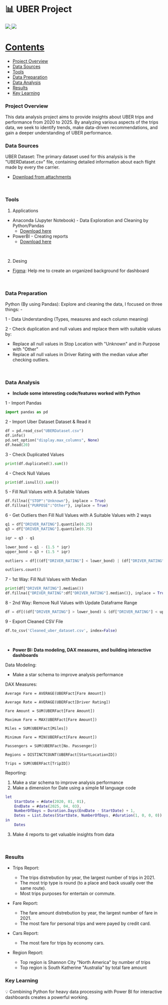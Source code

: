 # 📊 UBER Project

 <a href="https://app.powerbi.com/view?r=eyJrIjoiYzk5ZmY2YmMtODFhYS00ODExLWI1ZGQtY2U0ZTBiYWUwMGFjIiwidCI6IjJiYjZlNWJjLWMxMDktNDdmYi05NDMzLWMxYzZmNGZhMzNmZiIsImMiOjl9">
 <img src="https://img.shields.io/badge/View%20A%20Project-%23FFED00?style=for-the-badge">
     </a>
 <a href="https://www.linkedin.com/posts/yusuf-al-shalaqany_dataanalysis-python-pandas-activity-7375628745493258240-LVYS?utm_source=share&utm_medium=member_desktop&rcm=ACoAAC_Cv7UBLUQanl94PAQobXd5FF9DsRZeNnc">
 <img src="https://img.shields.io/badge/LinkedIn%20Post-%232480E6?style=for-the-badge">

 <br />

# Contents

- [Project Overview](#project-overview)
- [Data Sources](#data-sources)
- [Tools](#tools)
- [Data Preparation](#data-preparation)
- [Data Analysis](#data-analysis)
- [Results](#results)
- [Key Learning](#key-learning)

### Project Overview

This data analysis project aims to provide insights about UBER trips and performance from 2020 to 2025. By analyzing various aspects of the trips data, we seek to identify trends, make data-driven recommendations, and gain a deeper understanding of UBER performance.

### Data Sources

UBER Dataset: The primary dataset used for this analysis is the "UBERDataset.csv" file, containing detailed information about each flight made by every the carrier.
  - [Download from attachments](https://github.com/yusufalshalaqany/UBER-Project/blob/main/Data%20Source/UBERDataset.csv)

 <br />

### Tools

1. Applications
- Anaconda (Jupyter Notebook) - Data Exploration and Cleaning by Python/Pandas
  - [Download here](https://www.anaconda.com/)
- PowerBI - Creating reports
  - [Download here](https://www.microsoft.com/en-us/power-platform/products/power-bi/downloads)

 <br />
  
2. Desing 
- [Figma](https://www.figma.com): Help me to create an organized background for dashboard

 <br />

### Data Preparation

Python (By using Pandas): Explore and cleaning the data, I focused on three things: -

1 - Data Understanding (Types, measures and each column meaning)

2 - Check duplication and null values and replace them with suitable values by:

  - Replace all null values in Stop Location with "Unknown" and in Purpose with "Other"
  - Replace all null values in Driver Rating with the median value after checking outliers.

 <br />

### Data Analysis

- **Include some interesting code/features worked with Python**

1 - Import Pandas
```python
import pandas as pd
```
2 - Import Uber Dataset Dataset & Read it
```python
df = pd.read_csv("UBERDataset.csv")
df.info()
pd.set_option("display.max_columns", None) 
df.head(20)
```
3 - Check Duplicated Values
```python
print(df.duplicated().sum())
```
4 - Check Null Values
```python
print(df.isnull().sum())
```
5 - Fill Null Values with A Suitable Values
```python
df.fillna({"STOP":"Unknown"}, inplace = True)
df.fillna({"PURPOSE":"Other"}, inplace = True)
```
6 - Get Outliers then Fill Null Values with A Suitable Values with 2 ways
```python
q1 = df["DRIVER_RATING"].quantile(0.25)
q3 = df["DRIVER_RATING"].quantile(0.75)

iqr = q3 - q1

lower_bond = q1 - (1.5 * iqr)
upper_bond = q3 + (1.5 * iqr)

outliers = df[((df["DRIVER_RATING"] < lower_bond) | (df["DRIVER_RATING"] > upper_bond))]

outliers.count()
```
7 - 1st Way: Fill Null Values with Median
```python
print(df["DRIVER_RATING"].median())
df.fillna({"DRIVER_RATING":df["DRIVER_RATING"].median()}, inplace = True)
```
8 - 2nd Way: Remove Null Values with Update Dataframe Range
```python
df = df[((df["DRIVER_RATING"] > lower_bond) & (df["DRIVER_RATING"] < upper_bond))]
```
9 - Export Cleaned CSV File
```python
df.to_csv('Cleaned_uber_dataset.csv', index=False)
```

 <br />

- **Power BI: Data modeling, DAX measures, and building interactive dashboards**

Data Modeling:
- Make a star schema to improve analysis performance

DAX Measures:
```dax
Average Fare = AVERAGE(UBERFact[Fare Amount])
```
```dax
Average Rate = AVERAGE(UBERFact[Driver Rating])
```
```dax
Fare Amount = SUM(UBERFact[Fare Amount])
```
```dax
Maximum Fare = MAX(UBERFact[Fare Amount])
```
```dax
Miles = SUM(UBERFact[Miles])
```
```dax
Minimum Fare = MIN(UBERFact[Fare Amount])
```
```dax
Passengers = SUM(UBERFact[No. Passenger])
```
```dax
Regions = DISTINCTCOUNT(UBERFact[StartLocationID])
```
```dax
Trips = SUM(UBERFact[TripID])
```

Reporting:
1. Make a star schema to improve analysis performance
2. Make a dimension for Date using a simple M language code
```m
let
	StartDate = #date(2020, 01, 01),
	EndDate = #date(2025, 04, 03),
	NumberOfDays = Duration.Days(EndDate - StartDate) + 1,
	Dates = List.Dates(StartDate, NumberOfDays, #duration(1, 0, 0, 0))
in
	Dates
```
3. Make 4 reports to get valuable insights from data

 <br />

### Results

- Trips Report: 
  - The trips distrebution by year, the largest number of trips in 2021.
  - The most trip type is round (to a place and back usually over the same route).
  - Most trips purposes for entertain or commute.

- Fare Report:
  - The fare amount distrebution by year, the largest number of fare in 2021.
  - The most fare for personal trips and were payed by credit card.

- Cars Report:
  - The most fare for trips by economy cars.

- Region Report:
  - Top region is Shannon City "North America" by number of trips 
  - Top region is South Katherine "Australia" by total fare amount

### Key Learning

💡 Combining Python for heavy data processing with Power BI for interactive dashboards creates a powerful working.

